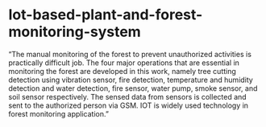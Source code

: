 # Iot-based-plant-and-forest-monitoring-system
“The manual monitoring of the forest to prevent unauthorized activities is  practically difficult job. The four major operations that are essential in  monitoring the forest are developed in this work, namely tree cutting  detection using vibration sensor, fire detection, temperature and humidity  detection and water detection, fire sensor, water pump, smoke sensor, and  soil sensor respectively. The sensed data from sensors is collected and  sent to the authorized person via GSM. IOT is widely used technology in forest monitoring application.”
